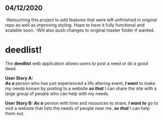 ## 04/12/2020 ##

-Retouching this project to add features that were left unfinished in original repo as well as improving styling. Hope to have it fully functional and scalable soon. 
-Will also push changes to original master folder if wanted.

# deedlist!

The **deedlist** web application allows users to post a need or do a good deed.

**User Story A:**  
***As a*** person who has just experienced a life altering event, ***I want*** to make my needs known by posting to a website ***so that*** I can share the site with a large group of people who can help with my needs.

**User Story B:**
***As a*** person with time and resources to share, ***I want to*** go to visit a website that lists the needs of people near me, ***so that*** I can help them out.

